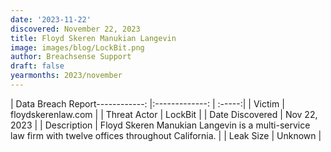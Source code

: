 ```yaml
---
date: '2023-11-22'
discovered: November 22, 2023
title: Floyd Skeren Manukian Langevin
image: images/blog/LockBit.png
author: Breachsense Support
draft: false
yearmonths: 2023/november
---
```


| Data Breach Report------------:     |:-------------:    | :-----:|
| Victim      | floydskerenlaw.com      | 
| Threat Actor      | LockBit      | 
| Date Discovered      | Nov 22, 2023      | 
| Description      | Floyd Skeren Manukian Langevin is a multi-service law firm with twelve offices throughout California.      | 
| Leak Size      | Unknown      | 

